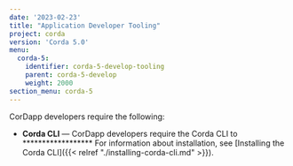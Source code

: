 ```yaml
---
date: '2023-02-23'
title: "Application Developer Tooling"
project: corda
version: 'Corda 5.0'
menu:
  corda-5:
    identifier: corda-5-develop-tooling
    parent: corda-5-develop
    weight: 2000
section_menu: corda-5
---
```

CorDapp developers require the following:

* **Corda CLI** — CorDapp developers require the Corda CLI to ******************
For information about installation, see [Installing the Corda CLI]({{< relref "./installing-corda-cli.md" >}}).